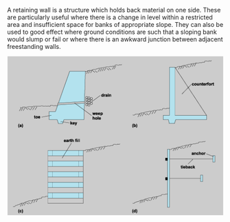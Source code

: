 A retaining wall is a structure which holds back material on one side. These are particularly useful where there is a change in level within a restricted area and insufficient space for banks of appropriate slope. They can also be used to good effect where ground conditions are such that a sloping bank would slump or fail or where there is an awkward junction between adjacent freestanding walls.

<img src="images/image1.gif">

